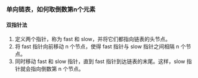 ### 单向链表，如何取倒数第n个元素

#### 双指针法

1. 定义两个指针，称为 fast 和 slow，并将它们都指向链表的头节点。
2. 将 fast 指针向前移动 n 个节点，使得 fast 指针与 slow 指针之间相隔 n 个节点。
3. 同时移动 fast 和 slow 指针，直到 fast 指针到达链表的末尾。这样，slow 指针就会指向倒数第 n 个节点。
